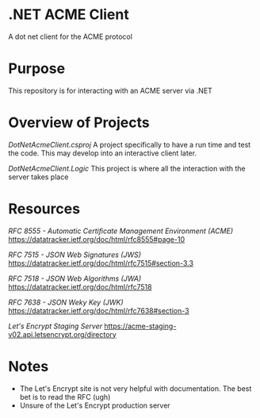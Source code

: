# .NET ACME Client
A dot net client for the ACME protocol

# Purpose
This repository is for interacting with an ACME server via .NET

# Overview of Projects

*DotNetAcmeClient.csproj*
A project specifically to have a run time and test the code. This may develop into an interactive client later.

*DotNetAcmeClient.Logic*
This project is where all the interaction with the server takes place

# Resources

*RFC 8555 - Automatic Certificate Management Environment (ACME)*
https://datatracker.ietf.org/doc/html/rfc8555#page-10

*RFC 7515 - JSON Web Signatures (JWS)*
https://datatracker.ietf.org/doc/html/rfc7515#section-3.3

*RFC 7518 - JSON Web Algorithms (JWA)*
https://datatracker.ietf.org/doc/html/rfc7518

*RFC 7638 - JSON Weky Key (JWK)*
https://datatracker.ietf.org/doc/html/rfc7638#section-3

*Let's Encrypt Staging Server*
https://acme-staging-v02.api.letsencrypt.org/directory

# Notes
- The Let's Encrypt site is not very helpful with documentation. The best bet is to read the RFC (ugh)
- Unsure of the Let's Encrypt production server